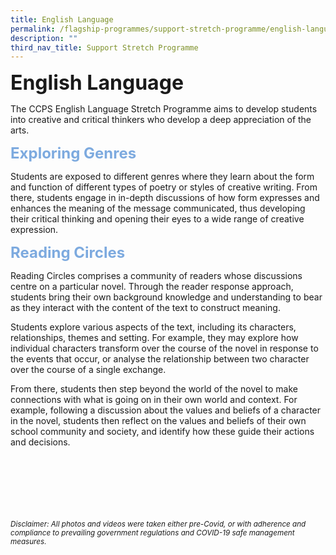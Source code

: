 ```yaml
---
title: English Language
permalink: /flagship-programmes/support-stretch-programme/english-language/
description: ""
third_nav_title: Support Stretch Programme
---
```

**<font size=6>English Language</font>**

The CCPS English Language Stretch Programme aims to develop students into creative and critical thinkers who develop a deep appreciation of the arts.

  
<b><font size=5 color="#7daadf">Exploring Genres</font></b>

Students are exposed to different genres where they learn about the form and function of different types of poetry or styles of creative writing. From there, students engage in in-depth discussions of how form expresses and enhances the meaning of the message communicated, thus developing their critical thinking and opening their eyes to a wide range of creative expression.   

  
<b><font size=5 color="#7daadf">Reading Circles</font></b>

Reading Circles comprises a community of readers whose discussions centre on a particular novel. Through the reader response approach, 
students bring their own background knowledge and understanding to bear as they interact with the content of the text to construct meaning.  

Students explore various aspects of the text, including its characters, relationships, themes and setting. For example, they may explore how individual characters transform over the course of the novel in response to the events that occur, or analyse the relationship between two character over the course of a single exchange.   

From there, students then step beyond the world of the novel to make connections with what is going on in their own world and context. For example, following a discussion about the values and beliefs of a character in the novel, students then reflect on the values and beliefs of their own school community and society, and identify how these guide their actions and decisions.

<br><br><br><br><br><br>
<sup>_Disclaimer: All photos and videos were taken either pre-Covid, or with adherence and compliance to prevailing government regulations and COVID-19 safe management measures._</sup>